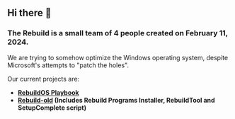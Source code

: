 ## Hi there 👋

### The Rebuild is a small team of 4 people created on February 11, 2024.

We are trying to somehow optimize the Windows operating system, despite Microsoft's attempts to "patch the holes".

Our current projects are: 
- **[RebuildOS Playbook](https://github.com/TheRebuild/Playbook)**
- **[Rebuild-old](https://github.com/TheRebuild/Rebuild-old) (Includes Rebuild Programs Installer, RebuildTool and SetupComplete script)**
